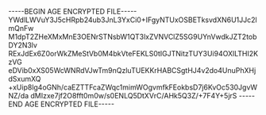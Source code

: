 -----BEGIN AGE ENCRYPTED FILE-----
YWdlLWVuY3J5cHRpb24ub3JnL3YxCi0+IFgyNTUxOSBETksvdXN6U1JJc2lmQnFw
M1dpT2ZHeXMxMnE3OENrSTNsbW1QT3lxZVNVClZ5SG9UYnVwdkJZT2tobDY2N3lv
RExJdEx6Z0orWkZMeStVb0M4bkVteFEKLS0tIGJTNitzTUY3Ui94OXlLTHI2KzVG
eDVib0xXS05WcWNRdVJwTm9nQzluTUEKKrHABCSgtHJ4v2do4UnuPhXHjdSxumXQ
+xUip8lg4oGNh/caEZTTFcaZWqc1mimWOgvmfkFEokbsD7j6KvOc530JgvWNZ/da
dMIzxe7jf2O8fft0m0w/s0ENLQ5DtXVrC/AHk5Q3Z/+7F4Y+5jrS
-----END AGE ENCRYPTED FILE-----
